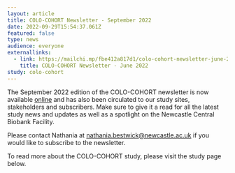 ```yaml
---
layout: article
title: COLO-COHORT Newsletter - September 2022
date: 2022-09-29T15:54:37.061Z
featured: false
type: news
audience: everyone
externallinks:
  - link: https://mailchi.mp/fbe412a817d1/colo-cohort-newsletter-june-2022
    title: COLO-COHORT Newsletter - June 2022
study: colo-cohort
---
```

The September 2022 edition of the COLO-COHORT newsletter is now available [online](https://mailchi.mp/fbe412a817d1/colo-cohort-newsletter-june-2022) and has also been circulated to our study sites, stakeholders and subscribers. M﻿ake sure to give it a read for a﻿ll t﻿he latest study news and updates as well as a spotlight on the Newcastle Central Biobank Facility.

Please contact Nathania at nathania.bestwick@newcastle.ac.uk if you would like to subscribe to the newsletter.

To read more about the COLO-COHORT study, please visit the study page below.